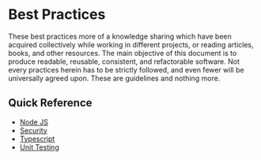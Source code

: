 # Best Practices

These best practices more of a knowledge sharing which have been acquired collectively while working in different projects, or reading articles, books, and other resources. The main objective of this document is to produce readable, reusable, consistent, and refactorable software. Not every practices herein has to be strictly followed, and even fewer will be universally agreed upon. These are guidelines and nothing more.

## Quick Reference

- [Node JS](./node-js.md)
- [Security](./SECURITY.md)
- [Typescript](./typescript.md)
- [Unit Testing](./unit-testing.md)
